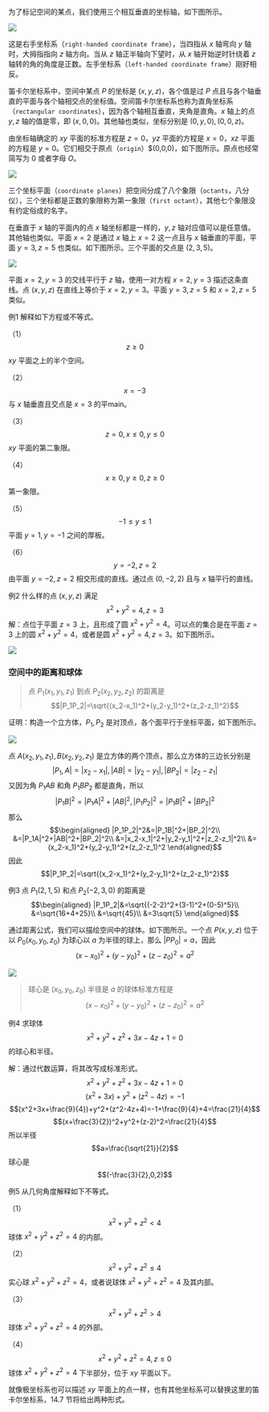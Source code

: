 为了标记空间的某点，我们使用三个相互垂直的坐标轴，如下图所示。

![](010.010.png)

这是右手坐标系（`right-handed coordinate frame`），当四指从 $x$ 轴弯向 $y$ 轴时，大拇指指向 $z$ 轴方向。当从 $z$ 轴正半轴向下望时，从 $x$ 轴开始逆时针绕着 $z$ 轴转的角的角度是正数。左手坐标系（`left-handed
coordinate frame`）刚好相反。

笛卡尔坐标系中，空间中某点 $P$ 的坐标是 $(x,y,z)$，各个值是过 $P$ 点且与各个轴垂直的平面与各个轴相交点的坐标值。空间笛卡尔坐标系也称为直角坐标系（`rectangular coordinates`），因为各个轴相互垂直，夹角是直角。$x$ 轴上的点 $y,z$ 轴的值是零，即 $(x,0,0)$。其他轴也类似，坐标分别是 $(0,y,0),(0,0,z)$。

由坐标轴确定的 $xy$ 平面的标准方程是 $z=0$，$yz$ 平面的方程是 $x=0$，$xz$ 平面的方程是 $y=0$。它们相交于原点（`origin`）$(0,0,0)，如下图所示。原点也经常简写为 0 或者字母 $O$。

![](010.020.png)

三个坐标平面（`coordinate planes`）把空间分成了八个象限（`octants`，八分仪），三个坐标都是正数的象限称为第一象限（`first octant`），其他七个象限没有约定俗成的名字。

在垂直于 $x$ 轴的平面内的点 $x$ 轴坐标都是一样的，$y,z$ 轴对应值可以是任意值。其他轴也类似。平面 $x=2$ 是通过 $x$ 轴上 $x=2$ 这一点且与 $x$ 轴垂直的平面，平面 $y=3,z=5$ 也类似。如下图所示。三个平面的交点是 $(2,3,5)$。

![](010.030.png)

平面 $x=2,y=3$ 的交线平行于 $z$ 轴，使用一对方程 $x=2,y=3$ 描述这条直线。点 $(x,y,z)$ 在直线上等价于 $x=2,y=3$。平面 $y=3,z=5$ 和 $x=2,z=5$ 类似。

例1 解释如下方程或不等式。

（1）
$$z\geq 0$$
$xy$ 平面之上的半个空间。

（2）
$$x=-3$$
与 $x$ 轴垂直且交点是 $x=3$ 的平main。

（3）
$$z=0,x\leq 0,y\leq 0$$
$xy$ 平面的第二象限。

（4）
$$x\geq 0,y\geq 0,z\geq 0$$
第一象限。

（5）
$$-1\leq y\leq 1$$
平面 $y=1,y=-1$ 之间的厚板。

（6）
$$y=-2,z=2$$
由平面 $y=-2,z=2$ 相交形成的直线。通过点 $(0,-2,2)$ 且与 $x$ 轴平行的直线。

例2 什么样的点 $(x,y,z)$ 满足
$$x^2+y^2=4,z=3$$
解：点位于平面 $z=3$ 上，且形成了圆 $x^2+y^2=4$。可以点的集合是在平面 $z=3$ 上的圆 $x^2+y^2=4$，或者是圆 $x^2+y^2=4,z=3$。如下图所示。

![](010.040.png)

### 空间中的距离和球体
> 点 $P_1(x_1,y_1,z_1)$ 到点 $P_2(x_2,y_2,z_2)$ 的距离是
> $$|P_1P_2|=\sqrt{(x_2-x_1)^2+(y_2-y_1)^2+(z_2-z_1)^2}$$

证明：构造一个立方体，$P_1,P_2$ 是对顶点，各个面平行于坐标平面，如下图所示。

![](010.050.png)

点 $A(x_2,y_1,z_1),B(x_2,y_2,z_1)$ 是立方体的两个顶点，那么立方体的三边长分别是
$$|P_1,A|=|x_2-x_1|,|AB|=|y_2-y_1|,|BP_2|=|z_2-z_1|$$
又因为角 $P_1AB$ 和角 $P_1BP_2$ 都是直角，所以
$$|P_1B|^2=|P_1A|^2+|AB|^2,|P_1P_2|^2=|P_1B|^2+|BP_2|^2$$
那么
$$\begin{aligned}
|P_1P_2|^2&=|P_1B|^2+|BP_2|^2\\
&=|P_1A|^2+|AB|^2+|BP_2|^2\\
&=|x_2-x_1|^2+|y_2-y_1|^2+|z_2-z_1|^2\\
&=(x_2-x_1)^2+(y_2-y_1)^2+(z_2-z_1)^2
\end{aligned}$$
因此
$$|P_1P_2|=\sqrt{(x_2-x_1)^2+(y_2-y_1)^2+(z_2-z_1)^2}$$

例3 点 $P_1(2,1,5)$ 和点 $P_2(-2,3,0)$ 的距离是
$$\begin{aligned}
|P_1P_2|&=\sqrt{(-2-2)^2+(3-1)^2+(0-5)^5}\\
&=\sqrt{16+4+25}\\
&=\sqrt{45}\\
&=3\sqrt{5}
\end{aligned}$$

通过距离公式，我们可以描绘空间中的球体。如下图所示。一个点 $P(x,y,z)$ 位于以 $P_0(x_0,y_0,z_0)$ 为球心以 $a$ 为半径的球上，那么 $|PP_0|=a$，因此
$$(x-x_0)^2+(y-y_0)^2+(z-z_0)^2=a^2$$

![](010.060.png)

> 球心是 $(x_0,y_0,z_0)$ 半径是 $a$ 的球体标准方程是
> $$(x-x_0)^2+(y-y_0)^2+(z-z_0)^2=a^2$$

例4 求球体
$$x^2+y^2+z^2+3x-4z+1=0$$
的球心和半径。

解：通过代数运算，将其改写成标准形式。
$$x^2+y^2+z^2+3x-4z+1=0$$
$$(x^2+3x)+y^2+(z^2-4z)=-1$$
$$(x^2+3x+\frac{9}{4})+y^2+(z^2-4z+4)=-1+\frac{9}{4}+4=\frac{21}{4}$$
$$(x+\frac{3}{2})^2+y^2+(z-2)^2=\frac{21}{4}$$
所以半径
$$a=\frac{\sqrt{21}}{2}$$
球心是
$$(-\frac{3}{2},0,2)$$

例5 从几何角度解释如下不等式。

（1）
$$x^2+y^2+z^2<4$$
球体 $x^2+y^2+z^2=4$ 的内部。

（2）
$$x^2+y^2+z^2\leq 4$$
实心球 $x^2+y^2+z^2=4$，或者说球体 $x^2+y^2+z^2=4$ 及其内部。

（3）
$$x^2+y^2+z^2>4$$
球体 $x^2+y^2+z^2=4$ 的外部。

（4）
$$x^2+y^2+z^2=4,z\leq 0$$
球体 $x^2+y^2+z^2=4$ 下半部分，位于 $xy$ 平面以下。

就像极坐标系也可以描述 $xy$ 平面上的点一样，也有其他坐标系可以替换这里的笛卡尔坐标系，14.7 节将给出两种形式。
